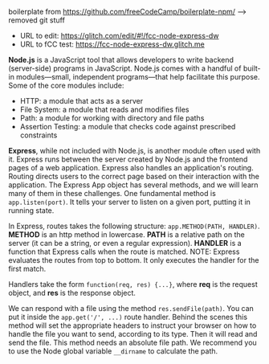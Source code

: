 boilerplate from https://github.com/freeCodeCamp/boilerplate-npm/
--> removed git stuff

- URL to edit: https://glitch.com/edit/#!/fcc-node-express-dw
- URL to fCC test: https://fcc-node-express-dw.glitch.me

**Node.js** is a JavaScript tool that allows developers to write backend (server-side) programs in JavaScript. Node.js comes with a handful of built-in modules—small, independent programs—that help facilitate this purpose. Some of the core modules include:

- HTTP: a module that acts as a server
- File System: a module that reads and modifies files
- Path: a module for working with directory and file paths
- Assertion Testing: a module that checks code against prescribed constraints

**Express**, while not included with Node.js, is another module often used with it. Express runs between the server created by Node.js and the frontend pages of a web application. Express also handles an application's routing. Routing directs users to the correct page based on their interaction with the application.
The Express App object has several methods, and we will learn many of them in these challenges. One fundamental method is `app.listen(port)`. It tells your server to listen on a given port, putting it in running state.

In Express, routes takes the following structure: `app.METHOD(PATH, HANDLER)`. **METHOD** is an http method in lowercase. **PATH** is a relative path on the server (it can be a string, or even a regular expression). **HANDLER** is a function that Express calls when the route is matched. NOTE: Express evaluates the routes from top to bottom. It only executes the handler for the first match.

Handlers take the form `function(req, res) {...}`, where **req** is the request object, and **res** is the response object.

We can respond with a file using the method `res.sendFile(path)`. You can put it inside the `app.get('/', ...)` route handler. Behind the scenes this method will set the appropriate headers to instruct your browser on how to handle the file you want to send, according to its type. Then it will read and send the file. This method needs an absolute file path. We recommend you to use the Node global variable `__dirname` to calculate the path.
